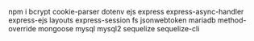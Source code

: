 npm i bcrypt cookie-parser dotenv ejs express express-async-handler express-ejs layouts express-session fs jsonwebtoken mariadb method-override mongoose mysql mysql2 sequelize sequelize-cli
 
 
